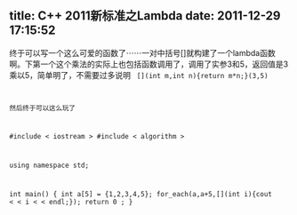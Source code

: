 title: C++ 2011新标准之Lambda
date: 2011-12-29 17:15:52
---

终于可以写一个这么可爱的函数了⋯⋯一对中括号[]就构建了一个lambda函数啊。下第一个这个乘法的实际上也包括函数调用了，调用了实参3和5，返回值是3乘以5，简单明了，不需要过多说明
<code>
[](int m,int n){return m*n;}(3,5)

然后终于可以这么玩了

#include < iostream >
#include < algorithm >

using namespace std;

int main()
{
    int a[5] = {1,2,3,4,5};
    for_each(a,a+5,[](int i){cout < < i < < endl;});
    return 0 ;
}

</code>
